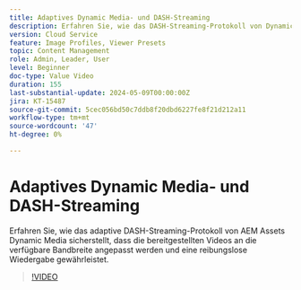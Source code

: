 ```yaml
---
title: Adaptives Dynamic Media- und DASH-Streaming
description: Erfahren Sie, wie das DASH-Streaming-Protokoll von Dynamic Media eine reibungslose Videowiedergabe gewährleistet.
version: Cloud Service
feature: Image Profiles, Viewer Presets
topic: Content Management
role: Admin, Leader, User
level: Beginner
doc-type: Value Video
duration: 155
last-substantial-update: 2024-05-09T00:00:00Z
jira: KT-15487
source-git-commit: 5cec056bd50c7ddb8f20dbd6227fe8f21d212a11
workflow-type: tm+mt
source-wordcount: '47'
ht-degree: 0%

---
```



# Adaptives Dynamic Media- und DASH-Streaming

Erfahren Sie, wie das adaptive DASH-Streaming-Protokoll von AEM Assets Dynamic Media sicherstellt, dass die bereitgestellten Videos an die verfügbare Bandbreite angepasst werden und eine reibungslose Wiedergabe gewährleistet.

>[!VIDEO](https://video.tv.adobe.com/v/3429072/?learn=on)
